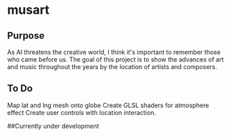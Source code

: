 
# musart

## Purpose
As AI threatens the creative world, I think it's important to remember those who came before us. The goal of this project is to show the advances of art and music throughout the years by the location of artists and composers. 

## To Do
Map lat and lng mesh onto globe
Create GLSL shaders for atmosphere effect
Create user controls with location interaction.

##Currently under development

